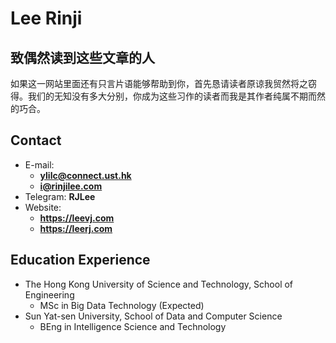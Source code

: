 # Lee Rinji

<!-- slide -->
## 致偶然读到这些文章的人

如果这一网站里面还有只言片语能够帮助到你，首先恳请读者原谅我贸然将之窃得。我们的无知没有多大分别，你成为这些习作的读者而我是其作者纯属不期而然的巧合。

<!-- slide -->

## Contact

- E-mail:
  - **[ylilc@connect.ust.hk](mailto:ylilc@connect.ust.hk)**
  - **[i@rinjilee.com](mailto:i@rinjilee.com)**
- Telegram: **RJLee**
- Website: 
  - **<https://leevj.com>**
  - **<https://leerj.com>**

<!-- slide -->

## Education Experience

 - The Hong Kong University of Science and Technology, School of Engineering
   - MSc in Big Data Technology (Expected)
 - Sun Yat-sen University, School of Data and Computer Science
   - BEng in Intelligence Science and Technology
